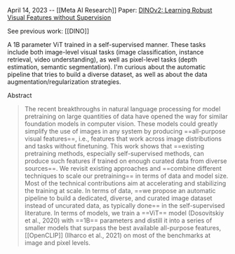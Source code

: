 April 14, 2023 -- [[Meta AI Research]]
Paper: [DINOv2: Learning Robust Visual Features without Supervision](https://arxiv.org/abs/2304.07193)

See previous work: [[DINO]]

A 1B parameter ViT trained in a self-supervised manner. These tasks include both image-level visual tasks (image classification, instance retrieval, video understanding), as well as pixel-level tasks (depth estimation, semantic segmentation).
I'm curious about the automatic pipeline that tries to build a diverse dataset, as well as about the data augmentation/regularization strategies.

Abstract
> The recent breakthroughs in natural language processing for model pretraining on large quantities of data have opened the way for similar foundation models in computer vision. These models could greatly simplify the use of images in any system by producing ==all-purpose visual features==, i.e., features that work across image distributions and tasks without finetuning. This work shows that ==existing pretraining methods, especially self-supervised methods, can produce such features if trained on enough curated data from diverse sources==. We revisit existing approaches and ==combine different techniques to scale our pretraining== in terms of data and model size. Most of the technical contributions aim at accelerating and stabilizing the training at scale. In terms of data, ==we propose an automatic pipeline to build a dedicated, diverse, and curated image dataset instead of uncurated data, as typically done== in the self-supervised literature. In terms of models, we train a ==ViT== model (Dosovitskiy et al., 2020) with ==1B== parameters and distill it into a series of smaller models that surpass the best available all-purpose features, [[OpenCLIP]] (Ilharco et al., 2021) on most of the benchmarks at image and pixel levels.